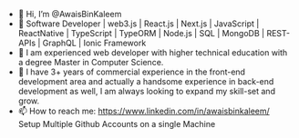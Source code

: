 - 👋 Hi, I’m @AwaisBinKaleem
- 👀 Software Developer | web3.js | React.js | Next.js | JavaScript | ReactNative | TypeScript | TypeORM | Node.js | SQL | MongoDB | REST-APIs | GraphQL | Ionic Framework
- 🌱 I am experienced web developer with higher technical education with a degree Master in Computer Science.
- 💞️ I have 3+ years of commercial experience in the front-end development area and actually a handsome experience in back-end development as well, I am always looking to expand my skill-set and grow.
- 📫 How to reach me: https://www.linkedin.com/in/awaisbinkaleem/
<a src="https://gist.github.com/rahularity/86da20fe3858e6b311de068201d279e3.js">Setup Multiple Github Accounts on a single Machine</script>
<!---
AwaisBinKaleem/AwaisBinKaleem is a ✨ special ✨ repository because its `README.md` (this file) appears on your GitHub profile.
You can click the Preview link to take a look at your changes.
--->

